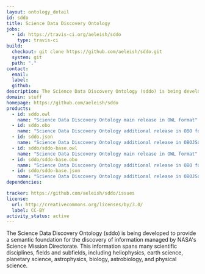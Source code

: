 ```yaml
---
layout: ontology_detail
id: sddo
title: Science Data Discovery Ontology
jobs:
  - id: https://travis-ci.org/aeleish/sddo
    type: travis-ci
build:
  checkout: git clone https://github.com/aeleish/sddo.git
  system: git
  path: "."
contact:
  email: 
  label: 
  github: 
description: The Science Data Discovery Ontology (sddo) is being developed to provide a semantic foundation for the discovery of information managed by NASA's Science Mission Directorate.  This information spans many scientific disciplines, fields and subfields, including heliophysics, earth science, planetary science, astrophysics, biology, astrobiology, and physical science.  
domain: stuff
homepage: https://github.com/aeleish/sddo
products:
  - id: sddo.owl
    name: "Science Data Discovery Ontology main release in OWL format"
  - id: sddo.obo
    name: "Science Data Discovery Ontology additional release in OBO format"
  - id: sddo.json
    name: "Science Data Discovery Ontology additional release in OBOJSon format"
  - id: sddo/sddo-base.owl
    name: "Science Data Discovery Ontology main release in OWL format"
  - id: sddo/sddo-base.obo
    name: "Science Data Discovery Ontology additional release in OBO format"
  - id: sddo/sddo-base.json
    name: "Science Data Discovery Ontology additional release in OBOJSon format"
dependencies:

tracker: https://github.com/aeleish/sddo/issues
license:
  url: http://creativecommons.org/licenses/by/3.0/
  label: CC-BY
activity_status: active
---
```


The Science Data Discovery Ontology (sddo) is being developed to provide a semantic foundation for the discovery of information managed by NASA's Science Mission Directorate.  This information spans many scientific disciplines, fields and subfields, including heliophysics, earth science, planetary science, astrophysics, biology, astrobiology, and physical science.  

